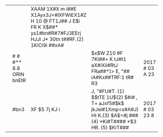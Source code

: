<table><tr><td></td><td></td><td>XAAM 1X#X m i##E X1Ayx3J+#lXFWiEX1#Z H 10  @ FT1J## J E$i FR K X$##* ys1#bn#R#7#FJ3EErj HJJi J* 30tn t##RF.(2) 1KiCi9i ##xA#</td><td></td><td></td><td></td></tr><tr><td rowspan="4"></td><td># # #** 8.8 ORIN bnEtR</td><td></td><td>$x$W Z10 #F 7Ki##+ K tJ#t1 aX#iXii#RtJ FRa##*)&gt; E, &quot;## iA#Kx##TRF:1 tR# R3</td><td>2017 # 03 A 23</td><td>K#</td><td>E 15+</td></tr><tr><td>#bn3</td><td>XF $5 7j  KJ i</td><td>J, &quot;#FU#T. (1) $$tTE 1U$(2) $#i# , T+ aJxf5#$k$ jkJei#1Xmp&lt;s#A#J) Ht K.(3) $A$=#j ### (4) *Ki#T#### *$3 HR. (5) $KiT###</td><td>2017 # 03 23 8</td><td>K# 1+</td><td>E</td></tr></table>